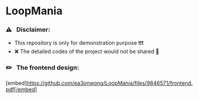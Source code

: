 # LoopMania

### ⚠ &nbsp; Disclaimer: 
- This repository is only for demonstration purpose ❗️❗️❗️
- ❌ The detailed codes of the project would not be shared 🔐 <br/>

###  ✏️ &nbsp; The frontend design: 

[embed]https://github.com/ea3onwong/LoopMania/files/9846571/frontend.pdf[/embed]

